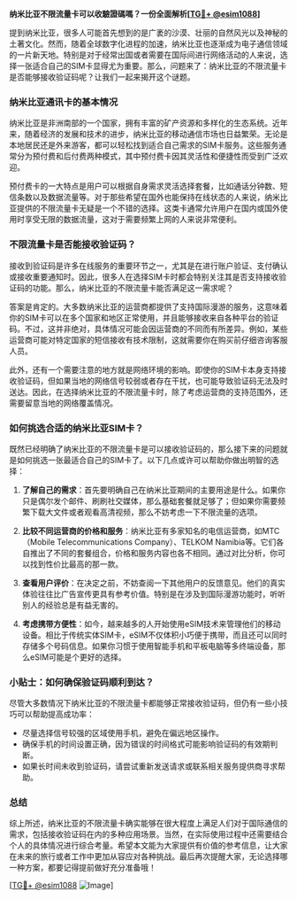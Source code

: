 **纳米比亚不限流量卡可以收驗證碼嗎？一份全面解析[[TG💪+ @esim1088](https://t.me/s/esim1088)]**

提到纳米比亚，很多人可能首先想到的是广袤的沙漠、壮丽的自然风光以及神秘的土著文化。然而，随着全球数字化进程的加速，纳米比亚也逐渐成为电子通信领域的一片新天地。特别是对于经常出国或者需要在国际间进行网络活动的人来说，选择一张适合自己的SIM卡显得尤为重要。那么，问题来了：纳米比亚的不限流量卡是否能够接收验证码呢？让我们一起来揭开这个谜题。

### 纳米比亚通讯卡的基本情况

纳米比亚是非洲南部的一个国家，拥有丰富的矿产资源和多样化的生态系统。近年来，随着经济的发展和技术的进步，纳米比亚的移动通信市场也日益繁荣。无论是本地居民还是外来游客，都可以轻松找到适合自己需求的SIM卡服务。这些服务通常分为预付费和后付费两种模式，其中预付费卡因其灵活性和便捷性而受到广泛欢迎。

预付费卡的一大特点是用户可以根据自身需求灵活选择套餐，比如通话分钟数、短信条数以及数据流量等。对于那些希望在国外也能保持在线状态的人来说，纳米比亚提供的不限流量卡无疑是一个不错的选择。这类卡通常允许用户在国内或国外使用时享受无限的数据流量，这对于需要频繁上网的人来说非常便利。

### 不限流量卡是否能接收验证码？

接收到验证码是许多在线服务的重要环节之一，尤其是在进行账户验证、支付确认或接收重要通知时。因此，很多人在选择SIM卡时都会特别关注其是否支持接收验证码的功能。那么，纳米比亚的不限流量卡能否满足这一需求呢？

答案是肯定的。大多数纳米比亚的运营商都提供了支持国际漫游的服务，这意味着你的SIM卡可以在多个国家和地区正常使用，并且能够接收来自各种平台的验证码。不过，这并非绝对，具体情况可能会因运营商的不同而有所差异。例如，某些运营商可能对特定国家的短信接收有技术限制，这就需要你在购买前仔细咨询客服人员。

此外，还有一个需要注意的地方就是网络环境的影响。即使你的SIM卡本身支持接收验证码，但如果当地的网络信号较弱或者存在干扰，也可能导致验证码无法及时送达。因此，在选择纳米比亚的不限流量卡时，除了考虑运营商的支持范围外，还需要留意当地的网络覆盖情况。

### 如何挑选合适的纳米比亚SIM卡？

既然已经明确了纳米比亚的不限流量卡是可以接收验证码的，那么接下来的问题就是如何挑选一张最适合自己的SIM卡了。以下几点或许可以帮助你做出明智的选择：

1. **了解自己的需求**：首先要明确自己在纳米比亚期间的主要用途是什么。如果你只是偶尔发个邮件、刷刷社交媒体，那么基础套餐就足够了；但如果你需要频繁下载大文件或者观看高清视频，那么不妨考虑一下不限流量的选项。

2. **比较不同运营商的价格和服务**：纳米比亚有多家知名的电信运营商，如MTC（Mobile Telecommunications Company）、TELKOM Namibia等。它们各自推出了不同的套餐组合，价格和服务内容也各不相同。通过对比分析，你可以找到性价比最高的那一款。

3. **查看用户评价**：在决定之前，不妨查阅一下其他用户的反馈意见。他们的真实体验往往比广告宣传更具有参考价值。特别是在涉及到国际漫游功能时，听听别人的经验总是有益无害的。

4. **考虑携带方便性**：如今，越来越多的人开始使用eSIM技术来管理他们的移动设备。相比于传统实体SIM卡，eSIM不仅体积小巧便于携带，而且还可以同时存储多个号码信息。如果你习惯于使用智能手机和平板电脑等多终端设备，那么eSIM可能是个更好的选择。

### 小贴士：如何确保验证码顺利到达？

尽管大多数情况下纳米比亚的不限流量卡都能够正常接收验证码，但仍有一些小技巧可以帮助提高成功率：

- 尽量选择信号较强的区域使用手机，避免在偏远地区操作。
- 确保手机的时间设置正确，因为错误的时间格式可能影响验证码的有效期判断。
- 如果长时间未收到验证码，请尝试重新发送请求或联系相关服务提供商寻求帮助。

### 总结

综上所述，纳米比亚的不限流量卡确实能够在很大程度上满足人们对于国际通信的需求，包括接收验证码在内的多种应用场景。当然，在实际使用过程中还需要结合个人的具体情况进行综合考量。希望本文能为大家提供有价值的参考信息，让大家在未来的旅行或者工作中更加从容应对各种挑战。最后再次提醒大家，无论选择哪一种方案，都要记得提前做好充分准备哦！

[[TG💪+ @esim1088](https://t.me/s/esim1088) ![Image](https://i.postimg.cc/4NQfJmqS/Snipaste-2025-05-13-00-14-12.png)]